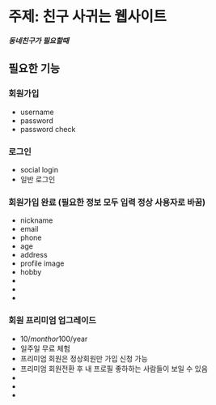 # 주제: 친구 사귀는 웹사이트

***동네친구가 필요할때***

## 필요한 기능

### 회원가입
- username
- password
- password check
### 로그인
- social login
- 일반 로그인
### 회원가입 완료 (필요한 정보 모두 입력 정상 사용자로 바꿈)
- nickname
- email
- phone
- age
- address
- profile image
- hobby
-
-
-
### 회원 프리미엄 업그레이드
- 10$/month or 100$/year
- 일주일 무료 체험 
- 프리미엄 회원은 정상회원만 가입 신청 가능
- 프리미엄 회원전환 후 내 프로필 좋하하는 사람들이 보일 수 있음
-
-
-



